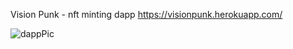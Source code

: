 Vision Punk - nft minting dapp
https://visionpunk.herokuapp.com/


![dappPic](https://user-images.githubusercontent.com/9402604/136259570-854dc466-bba7-402a-929b-da1f5c3868b7.PNG)
